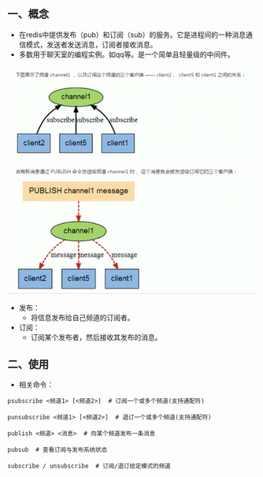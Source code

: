 ## 一、概念

- 在redis中提供发布（pub）和订阅（sub）的服务。它是进程间的一种消息通信模式，发送者发送消息，订阅者接收消息。
- 多数用于聊天室的编程实例。如qq等。是一个简单且轻量级的中间件。

![clipboard.png](%E5%8F%91%E5%B8%83%E4%B8%8E%E8%AE%A2%E9%98%85.assets/clip_image002.gif)

 

![clipboard.png](%E5%8F%91%E5%B8%83%E4%B8%8E%E8%AE%A2%E9%98%85.assets/clip_image004.gif)

- 发布：
    - 将信息发布给自己频道的订阅者。
- 订阅：
    - 订阅某个发布者，然后接收其发布的消息。

## 二、使用

- 相关命令：
```shell
psubscribe <频道1> [<频道2>]  # 订阅一个或多个频道(支持通配符)

punsubscribe <频道1> [<频道2>]  # 退订一个或多个频道(支持通配符)

publish <频道> <消息>  # 向某个频道发布一条消息

pubsub  # 查看订阅与发布系统状态

subscribe / unsubscribe  # 订阅/退订给定模式的频道
```





